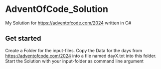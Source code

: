 # AdventOfCode_Solution
My Solution for https://adventofcode.com/2024 written in C#

## Get started
Create a Folder for the input-files. Copy the Data for the days from https://adventofcode.com/2024 into a file named dayX.txt into this folder.
Start the Solution with your input-folder as command line argument
